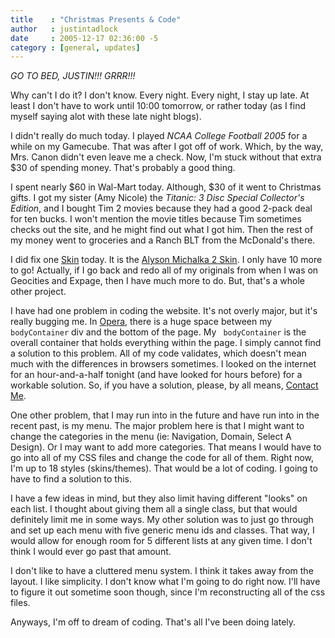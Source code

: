 ```yaml
---
title    : "Christmas Presents & Code"
author   : justintadlock
date     : 2005-12-17 02:36:00 -5
category : [general, updates]
---
```


<i>GO TO BED, JUSTIN!!!  GRRR!!!</i>

Why can't I do it?  I don't know.  Every night.  Every night, I stay up late.  At least I don't have to work until 10:00 tomorrow, or rather today (as I find myself saying alot with these late night blogs).

I didn't really do much today.  I played <i> NCAA College Football 2005</i> for a while on my Gamecube.  That was after I got off of work.  Which, by the way, Mrs. Canon didn't even leave me a check.  Now, I'm stuck without that extra $30 of spending money.  That's probably a good thing.

I spent nearly $60 in Wal-Mart today.  Although, $30 of it went to Christmas gifts.  I got my sister (Amy Nicole) the <i> Titanic: 3 Disc Special Collector's Edition</i>, and I bought Tim 2 movies because they had a good 2-pack deal for ten bucks.  I won't mention the movie titles because Tim sometimes checks out the site, and he might find out what I got him.  Then the rest of my money went to groceries and a Ranch BLT from the McDonald's there.

I did fix one <a href="/skins" title="View All Skins"> Skin</a> today.   It is the <a href="/skins/style.php?set=11" title="Alyson Michalka 2 Skin">Alyson Michalka 2 Skin</a>.  I only have 10 more to go!  Actually, if I go back and redo all of my originals from when I was on Geocities and Expage, then I have much more to do.  But, that's a whole other project.

I have had one problem in coding the website.  It's not overly major, but it's really bugging me.  In <a href="http://www.opera.com" title="Opera Website" rel="external"> Opera</a>, there is a huge space between my <code> bodyContainer</code> div and the bottom of the page.  My <code> bodyContainer</code> is the overall container that holds everything within the page.  I simply cannot find a solution to this problem.  All of my code validates, which doesn't mean much with the differences in browsers sometimes.  I looked on the internet for an hour-and-a-half tonight (and have looked for hours before) for a workable solution.   So, if you have a solution, please, by all means, <a href="/domain/contact.php" title="Contact Form"> Contact Me</a>.

One other problem, that I may run into in the future and have run into in the recent past, is my menu.  The major problem here is that I might want to change the categories in the menu (ie: Navigation, Domain, Select A Design).  Or I may want to add more categories.  That means I would have to go into all of my CSS files and change the code for all of them.  Right now, I'm up to 18 styles (skins/themes).  That would be a lot of coding.  I going to have to find a solution to this.

I have a few ideas in mind, but they also limit having different "looks" on each list.  I thought about giving them all a single class, but that would definitely limit me in some ways.  My other solution was to just go through and set up each menu with five generic menu ids and classes.  That way, I would allow for enough room for 5 different lists at any given time.  I don't think I would ever go past that amount.

I don't like to have a cluttered menu system.  I think it takes away from the layout.  I like simplicity.  I don't know what I'm going to do right now.  I'll have to figure it out sometime soon though, since I'm reconstructing all of the css files.

Anyways, I'm off to dream of coding.  That's all I've been doing lately.
